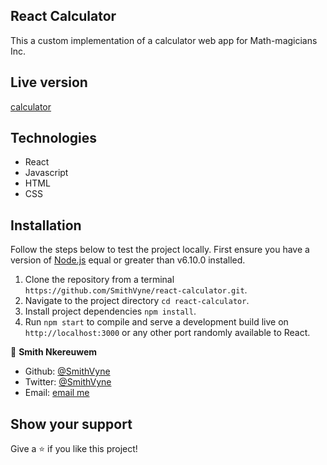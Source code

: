 ## React Calculator
  This a custom implementation of a calculator web app for Math-magicians Inc.

## Live version
[calculator](https://vyneculator.herokuapp.com/)

## Technologies
  - React
  - Javascript
  - HTML
  - CSS

## Installation
Follow the steps below to test the project locally. First ensure you have a version of [Node.js](http://nodejs.org/) equal or greater than v6.10.0 installed.

1. Clone the repository from a terminal `https://github.com/SmithVyne/react-calculator.git`.
2. Navigate to the project directory `cd react-calculator`.
3. Install project dependencies `npm install`.
4. Run `npm start` to compile  and serve a development build live on `http://localhost:3000` 
or any other port randomly available to React.

👤 **Smith Nkereuwem**

- Github: [@SmithVyne](https://github.com/SmithVyne)
- Twitter: [@SmithVyne](https://twitter.com/SmithVyne)
- Email: [email me](mailto:smithnkereuwem2@gmail.com)

## Show your support

Give a ⭐️ if you like this project!
